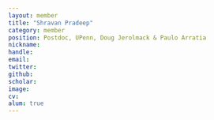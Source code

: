 ```yaml
---
layout: member
title: "Shravan Pradeep"
category: member
position: Postdoc, UPenn, Doug Jerolmack & Paulo Arratia
nickname:
handle: 
email: 
twitter: 
github: 
scholar: 
image:
cv: 
alum: true
---
```

